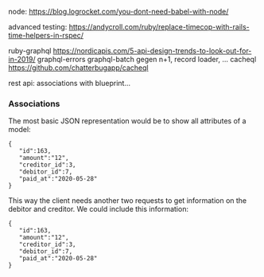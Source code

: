 node:
https://blog.logrocket.com/you-dont-need-babel-with-node/


advanced testing:
https://andycroll.com/ruby/replace-timecop-with-rails-time-helpers-in-rspec/

ruby-graphql
https://nordicapis.com/5-api-design-trends-to-look-out-for-in-2019/
graphql-errors 
graphql-batch gegen n+1, record loader, ...
cacheql 
https://github.com/chatterbugapp/cacheql


rest api:  associations with blueprint...

### Associations

The most basic JSON representation would be to show all attributes of a model:

```
{
   "id":163,
   "amount":"12",
   "creditor_id":3,
   "debitor_id":7,
   "paid_at":"2020-05-28"
}
```

This way the client needs another two requests to get information on the debitor and creditor.
We could include this information:

```
{
   "id":163,
   "amount":"12",
   "creditor_id":3,
   "debitor_id":7,
   "paid_at":"2020-05-28"
}
```
